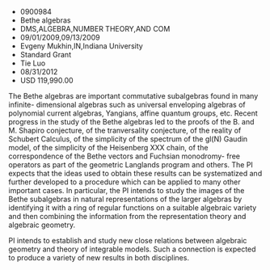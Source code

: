 
* 0900984
* Bethe algebras
* DMS,ALGEBRA,NUMBER THEORY,AND COM
* 09/01/2009,09/13/2009
* Evgeny Mukhin,IN,Indiana University
* Standard Grant
* Tie Luo
* 08/31/2012
* USD 119,990.00



The Bethe algebras are important commutative subalgebras found in many infinite-
dimensional algebras such as universal enveloping algebras of polynomial current
algebras, Yangians, affine quantum groups, etc. Recent progress in the study of
the Bethe algebras led to the proofs of the B. and M. Shapiro conjecture, of the
tranversality conjecture, of the reality of Schubert Calculus, of the simplicity
of the spectrum of the gl(N) Gaudin model, of the simplicity of the Heisenberg
XXX chain, of the correspondence of the Bethe vectors and Fuchsian monodromy-
free operators as part of the geometric Langlands program and others. The PI
expects that the ideas used to obtain these results can be systematized and
further developed to a procedure which can be applied to many other important
cases. In particular, the PI intends to study the images of the Bethe
subalgebras in natural representations of the larger algebras by identifying it
with a ring of regular functions on a suitable algebraic variety and then
combining the information from the representation theory and algebraic geometry.

PI intends to establish and study new close relations between algebraic
geometry and theory of integrable models. Such a connection is expected to
produce a variety of new results in both disciplines.
